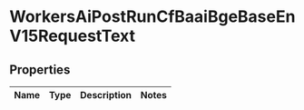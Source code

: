 

# WorkersAiPostRunCfBaaiBgeBaseEnV15RequestText


## Properties

| Name | Type | Description | Notes |
|------------ | ------------- | ------------- | -------------|



